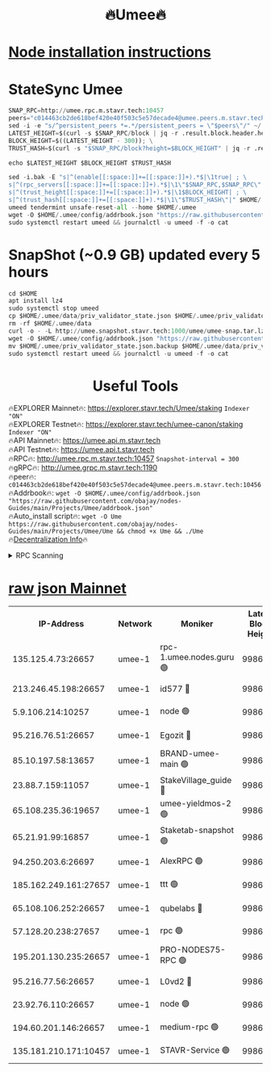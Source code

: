 <h1 align="center"> 🔥Umee🔥</h1>


[Node installation instructions](https://github.com/obajay/nodes-Guides/tree/main/Projects/Umee)
=
# StateSync Umee
```python
SNAP_RPC=http://umee.rpc.m.stavr.tech:10457
peers="c014463cb2de618bef420e40f503c5e57decade4@umee.peers.m.stavr.tech:10456"
sed -i -e "s/^persistent_peers *=.*/persistent_peers = \"$peers\"/" ~/.umee/config/config.toml
LATEST_HEIGHT=$(curl -s $SNAP_RPC/block | jq -r .result.block.header.height); \
BLOCK_HEIGHT=$((LATEST_HEIGHT - 300)); \
TRUST_HASH=$(curl -s "$SNAP_RPC/block?height=$BLOCK_HEIGHT" | jq -r .result.block_id.hash)

echo $LATEST_HEIGHT $BLOCK_HEIGHT $TRUST_HASH

sed -i.bak -E "s|^(enable[[:space:]]+=[[:space:]]+).*$|\1true| ; \
s|^(rpc_servers[[:space:]]+=[[:space:]]+).*$|\1\"$SNAP_RPC,$SNAP_RPC\"| ; \
s|^(trust_height[[:space:]]+=[[:space:]]+).*$|\1$BLOCK_HEIGHT| ; \
s|^(trust_hash[[:space:]]+=[[:space:]]+).*$|\1\"$TRUST_HASH\"|" $HOME/.umee/config/config.toml
umeed tendermint unsafe-reset-all --home $HOME/.umee
wget -O $HOME/.umee/config/addrbook.json "https://raw.githubusercontent.com/obajay/nodes-Guides/main/Projects/Umee/addrbook.json"
sudo systemctl restart umeed && journalctl -u umeed -f -o cat
```
# SnapShot (~0.9 GB) updated every 5 hours
```python
cd $HOME
apt install lz4
sudo systemctl stop umeed
cp $HOME/.umee/data/priv_validator_state.json $HOME/.umee/priv_validator_state.json.backup
rm -rf $HOME/.umee/data
curl -o - -L http://umee.snapshot.stavr.tech:1000/umee/umee-snap.tar.lz4 | lz4 -c -d - | tar -x -C $HOME/.umee --strip-components 2
wget -O $HOME/.umee/config/addrbook.json "https://raw.githubusercontent.com/obajay/nodes-Guides/main/Projects/Umee/addrbook.json"
mv $HOME/.umee/priv_validator_state.json.backup $HOME/.umee/data/priv_validator_state.json
sudo systemctl restart umeed && journalctl -u umeed -f -o cat
```
 <h1 align="center"> Useful Tools</h1>

🔥EXPLORER Mainnet🔥:      https://explorer.stavr.tech/Umee/staking             `Indexer "ON"` \
🔥EXPLORER Testnet🔥:        https://explorer.stavr.tech/umee-canon/staking      `Indexer "ON"` \
🔥API Mainnet🔥:                   https://umee.api.m.stavr.tech \
🔥API Testnet🔥:                     https://umee.api.t.stavr.tech \
🔥RPC🔥:                                   http://umee.rpc.m.stavr.tech:10457                     `Snapshot-interval = 300` \
🔥gRPC🔥:                              http://umee.grpc.m.stavr.tech:1190 \
🔥peer🔥:                     `c014463cb2de618bef420e40f503c5e57decade4@umee.peers.m.stavr.tech:10456` \
🔥Addrbook🔥:    ```wget -O $HOME/.umee/config/addrbook.json "https://raw.githubusercontent.com/obajay/nodes-Guides/main/Projects/Umee/addrbook.json"``` \
🔥Auto_install script🔥: ```wget -O Ume https://raw.githubusercontent.com/obajay/nodes-Guides/main/Projects/Umee/Ume && chmod +x Ume && ./Ume``` \
🔥[Decentralization Info](https://github.com/obajay/StateSync-snapshots/tree/main/Projects/Umee/Decentralization)🔥

<details>
<summary>RPC Scanning</summary>

<h2 align="center"> We scan nodes in real time every 4 hours. And we provide the final result of RPC endpoints.
We cannot influence the operation of these nodes in any way. </h2>


```python
If Voting Power is higher than 0 --> then the Node is a validator of the network and may be subject to attack and be a potential threat to the chain.
```
```python
We marked such validators with a red symbol
```

</details>

[raw json Mainnet](https://rpc-check.umeem.stavr.tech/umeem/rpc-umeem-result.json)
=



<table><tr><th>IP-Address</th><th>Network</th><th>Moniker</th><th>Latest Block Height</th><th>Earliest Block Height</th><th>Catching Up</th><th>Tx Index</th><th>Voting Power</th><th>Scan Time</th></tr><tr><td>135.125.4.73:26657</td><td>umee-1</td><td>rpc-1.umee.nodes.guru 🟢</td><td>9986057</td><td>5167386</td><td>False</td><td>on</td><td>0</td><td>2024-01-04T13:06:44.844730073UTC</td></tr><tr><td>213.246.45.198:26657</td><td>umee-1</td><td>id577 🔴</td><td>9986042</td><td>7100001</td><td>False</td><td>on</td><td>35105475</td><td>2024-01-04T13:05:14.564607684UTC</td></tr><tr><td>5.9.106.214:10257</td><td>umee-1</td><td>node 🟢</td><td>9986052</td><td>7942001</td><td>False</td><td>on</td><td>0</td><td>2024-01-04T13:06:15.100837882UTC</td></tr><tr><td>95.216.76.51:26657</td><td>umee-1</td><td>Egozit 🔴</td><td>9986057</td><td>8262001</td><td>False</td><td>off</td><td>38167557</td><td>2024-01-04T13:06:44.473494034UTC</td></tr><tr><td>85.10.197.58:13657</td><td>umee-1</td><td>BRAND-umee-main 🟢</td><td>9986044</td><td>8427832</td><td>False</td><td>on</td><td>0</td><td>2024-01-04T13:05:30.096751964UTC</td></tr><tr><td>23.88.7.159:11057</td><td>umee-1</td><td>StakeVillage_guide 🔴</td><td>9986050</td><td>9137726</td><td>False</td><td>on</td><td>1420539</td><td>2024-01-04T13:06:06.233540768UTC</td></tr><tr><td>65.108.235.36:19657</td><td>umee-1</td><td>umee-yieldmos-2 🟢</td><td>9986034</td><td>9575548</td><td>False</td><td>on</td><td>0</td><td>2024-01-04T13:04:31.213879475UTC</td></tr><tr><td>65.21.91.99:16857</td><td>umee-1</td><td>Staketab-snapshot 🟢</td><td>9986046</td><td>9721001</td><td>False</td><td>off</td><td>0</td><td>2024-01-04T13:05:43.182789124UTC</td></tr><tr><td>94.250.203.6:26697</td><td>umee-1</td><td>AlexRPC 🟢</td><td>9986043</td><td>9722001</td><td>False</td><td>on</td><td>0</td><td>2024-01-04T13:05:25.686090020UTC</td></tr><tr><td>185.162.249.161:27657</td><td>umee-1</td><td>ttt 🟢</td><td>9986050</td><td>9733423</td><td>False</td><td>on</td><td>0</td><td>2024-01-04T13:06:01.832407864UTC</td></tr><tr><td>65.108.106.252:26657</td><td>umee-1</td><td>qubelabs 🔴</td><td>9986045</td><td>9761001</td><td>False</td><td>on</td><td>36647378</td><td>2024-01-04T13:05:32.516993900UTC</td></tr><tr><td>57.128.20.238:27657</td><td>umee-1</td><td>rpc 🟢</td><td>9986053</td><td>9880933</td><td>False</td><td>on</td><td>0</td><td>2024-01-04T13:06:23.553010857UTC</td></tr><tr><td>195.201.130.235:26657</td><td>umee-1</td><td>PRO-NODES75-RPC 🟢</td><td>9986052</td><td>9886051</td><td>False</td><td>on</td><td>0</td><td>2024-01-04T13:06:12.749722638UTC</td></tr><tr><td>95.216.77.56:26657</td><td>umee-1</td><td>L0vd2 🔴</td><td>9986060</td><td>9886060</td><td>False</td><td>off</td><td>37305298</td><td>2024-01-04T13:07:02.059350799UTC</td></tr><tr><td>23.92.76.110:26657</td><td>umee-1</td><td>node 🟢</td><td>9986064</td><td>9953901</td><td>False</td><td>on</td><td>0</td><td>2024-01-04T13:07:23.478266306UTC</td></tr><tr><td>194.60.201.146:26657</td><td>umee-1</td><td>medium-rpc 🟢</td><td>9986043</td><td>9984137</td><td>False</td><td>on</td><td>0</td><td>2024-01-04T13:05:21.036220654UTC</td></tr><tr><td>135.181.210.171:10457</td><td>umee-1</td><td>STAVR-Service 🟢</td><td>9986058</td><td>9985001</td><td>False</td><td>on</td><td>0</td><td>2024-01-04T13:06:51.421739992UTC</td></tr></table>
